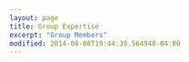 ```yaml
---
layout: page
title: Group Expertise
excerpt: "Group Members"
modified: 2014-08-08T19:44:38.564948-04:00
---
```





<script src="src/d3.v4.min.js"></script>
<script src="src/viz.v1.1.0.min.js"></script>


<script>

var data = [
['Evan','QMC/Model Hamiltonians',1]
,['Chris','QMC/Model Hamiltonians',1]
,['Cedric','QMC/Model Hamiltonians',1]
,['Evgeny','QMC/Model Hamiltonians',1]
,['Swagata','QMC/Model Hamiltonians',1]
,['Carla','QMC/Model Hamiltonians',1]
,['Evan','DMFT',1]
,['Chris','DMFT',1]
,['Cedric','DMFT',1]
,['Swagata','DMFT',1]
,['Evgeny','DMFT',1]
,['Francois','DMFT',1]
,['Duncan','Quantum Chemistry/Molecules',1]
,['Vincent','Quantum Chemistry/Molecules',1]
,['George','Quantum Chemistry/Molecules',1]
,['Carla','Quantum Chemistry/Molecules',1]
,['Mohamed Ali','Quantum Chemistry/Molecules',1]
,['Edouardo','Quantum Chemistry/Molecules',1]
,['Duncan','Spectroscopy',1]
,['Francois','Spectroscopy',1]
,['Swagata','Spectroscopy',1]
,['Cedric','Spectroscopy',1]
,['Mohamed Ali','Spectroscopy',1]
,['Cono', 'Transport', 1]
,['Vincent', 'Transport', 1]
,['Francesco', 'Transport', 1]
,['Nicola', 'Transport', 1]
,['Cedric', 'Superconductivity',1]
,['Swagata', 'Superconductivity',1]
,['Chris', 'Superconductivity',1]
,['Francois', 'Superconductivity',1]
,['Vincent', 'Superconductivity',1]
,['Evgeny', 'Superconductivity',1]
,['George', 'Superconductivity',1]
,['QMC/Model Hamiltonians', 'Evan', 1 ]
,['QMC/Model Hamiltonians', 'Chris', 1 ]
,['QMC/Model Hamiltonians', 'Cedric', 1 ]
,['QMC/Model Hamiltonians', 'Evgeny', 1]
,['QMC/Model Hamiltonians', 'Swagata', 1]
,['QMC/Model Hamiltonians', 'Carla', 1]
,['DMFT', 'Evan', 1 ]
,['DMFT', 'Chris', 1 ]
,['DMFT', 'Cedric', 1 ]
,['DMFT', 'Swagata', 1]
,['DMFT', 'Evgeny', 1]
,['DMFT', 'Francois', 1]
,['Quantum Chemistry/Molecules', 'Duncan', 1]
,['Quantum Chemistry/Molecules' , 'Vincent', 1]
,['Quantum Chemistry/Molecules' , 'George', 1]
,['Quantum Chemistry/Molecules' , 'Carla', 1]
,['Quantum Chemistry/Molecules', 'Mohamed Ali', 1]
,['Quantum Chemistry/Molecules', 'Edouardo', 1]
,['Spectroscopy', 'Duncan', 1]
,['Spectroscopy', 'Francois', 1]
,['Spectroscopy', 'Swagata', 1]
,['Spectroscopy', 'Cedric', 1]
,['Spectroscopy', 'Mohamed Ali', 1]
,['Transport', 'Cono', 1]
,['Transport', 'Vincent', 1]
,['Transport', 'Francesco', 1]
,['Transport', 'Nicola', 1]
,['Superconductivity', 'Cedric', 1]
,['Superconductivity', 'Swagata', 1]
,['Superconductivity', 'Chris', 1]
,['Superconductivity', 'Francois', 1]
,['Superconductivity', 'Vincent', 1]
,['Superconductivity', 'Evgeny', 1]
,['Superconductivity', 'George', 1]
];
/*
var data = {['Evan','DMFT',1]
,['Evan','QMC',1]
,['Chris','QMC',1]
,['Chris','DMFT',1]
,['Cedric','DMFT',1]
,['Cedric','QMC',1]
,['Duncan','RIXS',1]
,['QMC', 'Evan', 1 ]
,['QMC', 'Chris', 1 ]
,['QMC', 'Cedric', 1 ]
,['DMFT', 'Evan', 1 ]
,['DMFT', 'Chris', 1 ]
,['DMFT', 'Cedric', 1 ]
}*/

var colors = {"Evan":         "#da4480"
,"Chris":    "#5ab449"
,"Cedric":    "#7f5acd"
,"Duncan":        "#aab740"
, "Cono":   "#ce58c0"
, "Vincent":    "#50a26e"
, "George":   "#d1434b"
, "Edouardo": "#45c0bc"
, "Max": "#ce5929"
, "Francois": "#4e7bda"
, "Francesco": "#d49d3c"
, "Nicola": "#6660a3"
, "Mohamed Ali": "#7b853c"
, "Evgeny": "#b58dde"
, "Swagata": "#97622e"
, "DMFT": "#609dd6"
, "QMC/Model Hamiltonians":"#e29074"
, "Superconductivity":  "#9c4b88"
, "Quantum Chemistry/Molecules":  "#ab505f"
, "Transport": "#dc85b6"
, "Spectroscopy": "#b58dde"
};

/*
var colors = {
"Evan":         "#da4480"
,"Chris":    "#5ab449"
,"Cedric":    "#7f5acd"
,"Duncan":        "#aab740"
,"DMFT": "#ce58c0"
,"QMC":        "#50a26e"
};*/


var sortOrder =[
"Evan"
,"Chris"
,"Cedric"
,"Duncan"
, "Cono"
, "Vincent"
, "George"
, "Edouardo"
, "Max"
, "Francois"
, "Francesco"
, "Nicola"
, "Mohamed Ali"
, "Evgeny"
, "Swagata"
, "DMFT"
, "QMC/Model Hamiltonians"
, "Superconductivity"
, "Quantum Chemistry/Molecules"
, "Transport"
, "Spectroscopy"
];

/*
var sortOrder =[
"Evan"
,"Chris"
,"Cedric"
,"Duncan"
, "DMFT"
, "QMC"
,"RIXS"
];
*/
function sort(a,b){ return d3.ascending(sortOrder.indexOf(a),sortOrder.indexOf(b)); }

var ch = viz.ch().data(data)
      .padding(0.01)
      .sort(sort)
	  .innerRadius(430)
	  .outerRadius(450)
	  .duration(1000)
	  .chordOpacity(0.3)
	  .labelPadding(.03)
      .fill(function(d){ return colors[d];});

var width=1200, height=1100;

var svg = d3.select("body").append("svg").attr("height",height).attr("width",width);

svg.append("g").attr("transform", "translate(600,550)").call(ch);

// adjust height of frame in bl.ocks.org
d3.select(self.frameElement).style("height", height+"px").style("width", width+"px");
</script>
